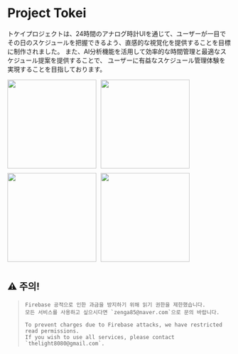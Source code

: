# Project Tokei
トケイプロジェクトは、24時間のアナログ時計UIを通じて、ユーザーが一目でその日のスケジュールを把握できるよう、直感的な視覚化を提供することを目標に制作されました。
また、AI分析機能を活用して効率的な時間管理と最適なスケジュール提案を提供することで、
ユーザーに有益なスケジュール管理体験を実現することを目指しております。

<div style="display: flex; flex-wrap: wrap;">
  <img src="https://github.com/user-attachments/assets/b99829a1-6f10-4ecc-90bb-c81a6dc37939" width="200" style="margin-right: 10px; margin-bottom: 10px;" />
  <img src="https://github.com/user-attachments/assets/1efa9ef8-2298-498e-b443-d46d3939ae8c" width="200" style="margin-right: 10px; margin-bottom: 10px;" />
  <img src="https://github.com/user-attachments/assets/c1a84037-9fe2-4422-961c-30af7a18414e" width="200" style="margin-right: 10px; margin-bottom: 10px;" />
  <img src="https://github.com/user-attachments/assets/5b43127d-aa43-4f5d-8891-9e8e791749e8" width="200" style="margin-right: 10px; margin-bottom: 10px;" />
</div>

## :warning: 주의!
>
> ```plaintext
> Firebase 공적으로 인한 과금을 방지하기 위해 읽기 권한을 제한했습니다.
> 모든 서비스를 사용하고 싶으시다면 `zenga85@naver.com`으로 문의 바랍니다.
> ```
>
> ```plaintext
> To prevent charges due to Firebase attacks, we have restricted read permissions.
> If you wish to use all services, please contact `thelight8080@gmail.com`.
> ```

